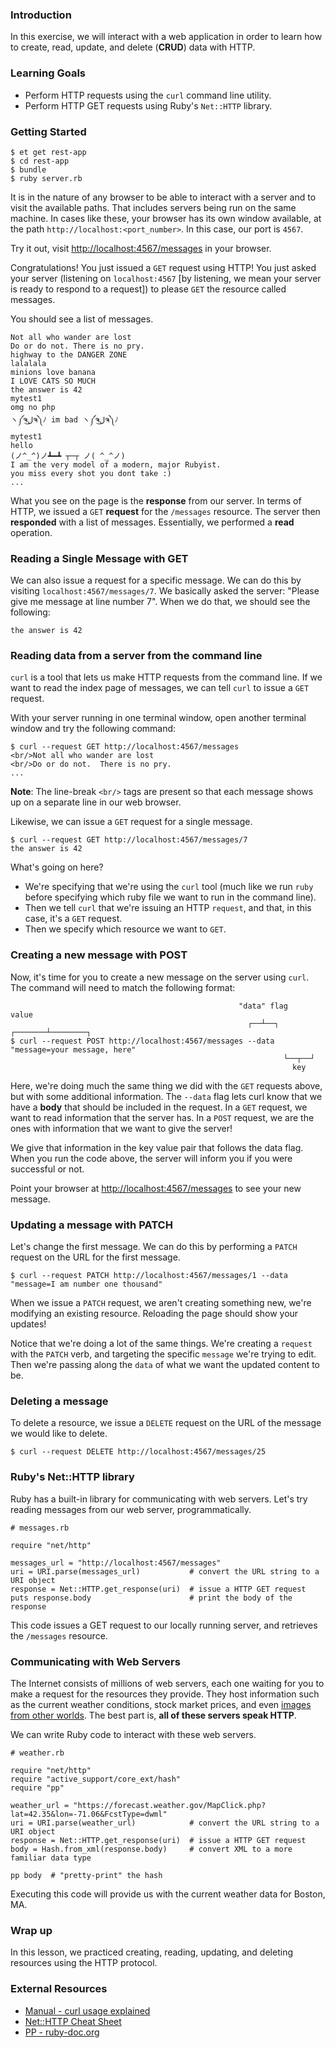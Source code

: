 ### Introduction

In this exercise, we will interact with a web application in order to
learn how to create, read, update, and delete (**CRUD**) data with HTTP.

### Learning Goals

* Perform HTTP requests using the `curl` command line utility.
* Perform HTTP GET requests using Ruby's `Net::HTTP` library.

### Getting Started

```no-highlight
$ et get rest-app
$ cd rest-app
$ bundle
$ ruby server.rb
```

It is in the nature of any browser to be able to interact with a server and to visit the available paths.  That includes servers being run on the same machine.  In cases like these, your browser has its own window available, at the path `http://localhost:<port_number>`.  In this case, our port is `4567`.

Try it out, visit <http://localhost:4567/messages> in your browser.

Congratulations! You just issued a `GET` request using HTTP! You just asked your server (listening on `localhost:4567` [by listening, we mean your server is ready to respond to a request]) to please `GET` the resource called messages.

You should see a list of messages.

```no-highlight
Not all who wander are lost
Do or do not. There is no pry.
highway to the DANGER ZONE
lalalala
minions love banana
I LOVE CATS SO MUCH
the answer is 42
mytest1
omg no php
ヽ༼ຈل͜ຈ༽ﾉ im bad ヽ༼ຈل͜ຈ༽ﾉ
mytest1
hello
(ノ^_^)ノ┻━┻ ┬─┬ ノ( ^_^ノ)
I am the very model of a modern, major Rubyist.
you miss every shot you dont take :)
...
```

What you see on the page is the **response** from our server. In terms of HTTP, we issued a `GET` **request** for the `/messages` resource. The server then **responded** with a list of messages. Essentially, we performed a **read** operation.

### Reading a Single Message with GET

We can also issue a request for a specific message. We can do this by visiting `localhost:4567/messages/7`. We basically asked the server: "Please give me message at line number 7". When we do that, we should see the following:

```no-highlight
the answer is 42
```

### Reading data from a server from the command line

`curl` is a tool that lets us make HTTP requests from the command line. If we want to read the index page of messages, we can tell `curl` to issue a `GET`
request.

With your server running in one terminal window, open another terminal window and try the following command:

```no-highlight
$ curl --request GET http://localhost:4567/messages
<br/>Not all who wander are lost
<br/>Do or do not.  There is no pry.
...
```

**Note**: The line-break `<br/>` tags are present so that each message shows up
on a separate line in our web browser.

Likewise, we can issue a `GET` request for a single message.

```no-highlight
$ curl --request GET http://localhost:4567/messages/7
the answer is 42
```

What's going on here?
* We're specifying that we're using the `curl` tool (much like we run `ruby` before specifying which ruby file we want to run in the command line).
* Then we tell `curl` that we're issuing an HTTP `request`, and that, in this case, it's a `GET` request.
* Then we specify which resource we want to `GET`.



### Creating a new message with POST

Now, it's time for you to create a new message on the server using `curl`. The
command will need to match the following format:

```no-highlight
                                                   "data" flag             value
                                                     ┌──┴──┐         ┌───────┴────────┐
$ curl --request POST http://localhost:4567/messages --data "message=your message, here"
                                                             └──┬──┘
                                                               key
```

Here, we're doing much the same thing we did with the `GET` requests above, but with some additional information. The `--data` flag lets curl know that we have a **body** that should be included in the request. In a `GET` request, we want to read information that the server has. In a `POST` request, we are the ones with information that we want to give the server!

We give that information in the key value pair that follows the data flag. When you run the code above, the server will inform you if you were successful or not.

Point your browser at <http://localhost:4567/messages> to see your new message.

### Updating a message with PATCH

Let's change the first message. We can do this by performing a `PATCH` request on the URL for the first message.

```no-highlight
$ curl --request PATCH http://localhost:4567/messages/1 --data "message=I am number one thousand"
```

When we issue a `PATCH` request, we aren't creating something new, we're modifying an existing resource. Reloading the page should show your updates!

Notice that we're doing a lot of the same things. We're creating a `request` with the `PATCH` verb, and targeting the specific `message` we're trying to edit. Then we're passing along the `data` of what we want the updated content to be.

### Deleting a message

To delete a resource, we issue a `DELETE` request on the URL of the message we would like to delete.

```no-highlight
$ curl --request DELETE http://localhost:4567/messages/25
```

### Ruby's Net::HTTP library

Ruby has a built-in library for communicating with web servers. Let's try reading
messages from our web server, programmatically.

```no-highlight
# messages.rb

require "net/http"

messages_url = "http://localhost:4567/messages"
uri = URI.parse(messages_url)           # convert the URL string to a URI object
response = Net::HTTP.get_response(uri)  # issue a HTTP GET request
puts response.body                      # print the body of the response
```

This code issues a GET request to our locally running server, and
retrieves the `/messages` resource.


### Communicating with Web Servers

The Internet consists of millions of web servers, each one waiting for you to
make a request for the resources they provide. They host information such as the
current weather conditions, stock market prices, and even [images from other
worlds](https://api.nasa.gov/api.html#apod). The best part is, **all of these
servers speak HTTP**.

We can write Ruby code to interact with these web servers.

```no-highlight
# weather.rb

require "net/http"
require "active_support/core_ext/hash"
require "pp"

weather_url = "https://forecast.weather.gov/MapClick.php?lat=42.35&lon=-71.06&FcstType=dwml"
uri = URI.parse(weather_url)            # convert the URL string to a URI object
response = Net::HTTP.get_response(uri)  # issue a HTTP GET request
body = Hash.from_xml(response.body)     # convert XML to a more familiar data type

pp body  # "pretty-print" the hash
```

Executing this code will provide us with the current weather data for Boston, MA.


### Wrap up

In this lesson, we practiced creating, reading, updating, and deleting resources
using the HTTP protocol.


### External Resources

* [Manual - curl usage explained](https://curl.haxx.se/docs/manual.html)
* [Net::HTTP Cheat Sheet](http://www.rubyinside.com/nethttp-cheat-sheet-2940.html)
* [PP - ruby-doc.org](https://ruby-doc.org/stdlib/libdoc/pp/rdoc/PP.html)
